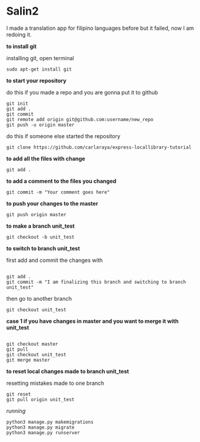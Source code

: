 # Salin2
I made a translation app for filipino languages before but it failed, now I am redoing it.


**to install git**

installing git, open terminal

```
sudo apt-get install git
```




**to start your repository**

do this if you made a repo and you are gonna put it to github
```
git init
git add .
git commit
git remote add origin git@github.com:username/new_repo
git push -u origin master
```

do this if someone else started the repository
```
git clone https://github.com/carlaraya/express-locallibrary-tutorial
```
**to add all the files with change**
```
git add .
```

**to add a comment to the files you changed**
```
git commit -m "Your comment goes here"
```

**to push your changes to the master**
```
git push origin master
```

**to make a branch unit_test**
```
git checkout -b unit_test
```

**to switch to branch unit_test**

first add and commit the changes with
```

git add .
git commit -m "I am finalizing this branch and switching to branch unit_test"
```

then go to another branch
```
git checkout unit_test
```

**case 1 if you have changes in master and you want to merge it with unit_test**

```

git checkout master
git pull
git checkout unit_test
git merge master
```


**to reset local changes made to branch unit_test**

resetting mistakes made to one branch

```
git reset
git pull origin unit_test
```

*running*
```
python3 manage.py makemigrations
python3 manage.py migrate
python3 manage.py runserver
```
